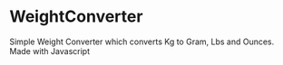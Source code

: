 # WeightConverter
Simple Weight Converter which converts Kg to Gram, Lbs and Ounces. Made with Javascript
